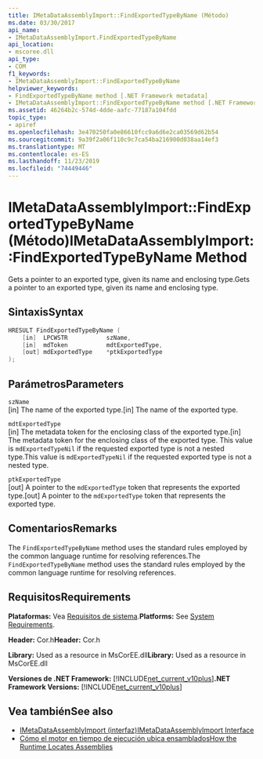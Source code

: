```yaml
---
title: IMetaDataAssemblyImport::FindExportedTypeByName (Método)
ms.date: 03/30/2017
api_name:
- IMetaDataAssemblyImport.FindExportedTypeByName
api_location:
- mscoree.dll
api_type:
- COM
f1_keywords:
- IMetaDataAssemblyImport::FindExportedTypeByName
helpviewer_keywords:
- FindExportedTypeByName method [.NET Framework metadata]
- IMetaDataAssemblyImport::FindExportedTypeByName method [.NET Framework metadata]
ms.assetid: 46264b2c-574d-4dde-aafc-77187a104fdd
topic_type:
- apiref
ms.openlocfilehash: 3e470250fa0e86610fcc9a6d6e2ca03569d62b54
ms.sourcegitcommit: 9a39f2a06f110c9c7ca54ba216900d038aa14ef3
ms.translationtype: MT
ms.contentlocale: es-ES
ms.lasthandoff: 11/23/2019
ms.locfileid: "74449446"
---
```

# <a name="imetadataassemblyimportfindexportedtypebyname-method"></a><span data-ttu-id="48a21-102">IMetaDataAssemblyImport::FindExportedTypeByName (Método)</span><span class="sxs-lookup"><span data-stu-id="48a21-102">IMetaDataAssemblyImport::FindExportedTypeByName Method</span></span>
<span data-ttu-id="48a21-103">Gets a pointer to an exported type, given its name and enclosing type.</span><span class="sxs-lookup"><span data-stu-id="48a21-103">Gets a pointer to an exported type, given its name and enclosing type.</span></span>  
  
## <a name="syntax"></a><span data-ttu-id="48a21-104">Sintaxis</span><span class="sxs-lookup"><span data-stu-id="48a21-104">Syntax</span></span>  
  
```cpp  
HRESULT FindExportedTypeByName (  
    [in]  LPCWSTR           szName,   
    [in]  mdToken           mdtExportedType,   
    [out] mdExportedType    *ptkExportedType  
);  
```  
  
## <a name="parameters"></a><span data-ttu-id="48a21-105">Parámetros</span><span class="sxs-lookup"><span data-stu-id="48a21-105">Parameters</span></span>  
 `szName`  
 <span data-ttu-id="48a21-106">[in] The name of the exported type.</span><span class="sxs-lookup"><span data-stu-id="48a21-106">[in] The name of the exported type.</span></span>  
  
 `mdtExportedType`  
 <span data-ttu-id="48a21-107">[in] The metadata token for the enclosing class of the exported type.</span><span class="sxs-lookup"><span data-stu-id="48a21-107">[in] The metadata token for the enclosing class of the exported type.</span></span> <span data-ttu-id="48a21-108">This value is `mdExportedTypeNil` if the requested exported type is not a nested type.</span><span class="sxs-lookup"><span data-stu-id="48a21-108">This value is `mdExportedTypeNil` if the requested exported type is not a nested type.</span></span>  
  
 `ptkExportedType`  
 <span data-ttu-id="48a21-109">[out] A pointer to the `mdExportedType` token that represents the exported type.</span><span class="sxs-lookup"><span data-stu-id="48a21-109">[out] A pointer to the `mdExportedType` token that represents the exported type.</span></span>  
  
## <a name="remarks"></a><span data-ttu-id="48a21-110">Comentarios</span><span class="sxs-lookup"><span data-stu-id="48a21-110">Remarks</span></span>  
 <span data-ttu-id="48a21-111">The `FindExportedTypeByName` method uses the standard rules employed by the common language runtime for resolving references.</span><span class="sxs-lookup"><span data-stu-id="48a21-111">The `FindExportedTypeByName` method uses the standard rules employed by the common language runtime for resolving references.</span></span>  
  
## <a name="requirements"></a><span data-ttu-id="48a21-112">Requisitos</span><span class="sxs-lookup"><span data-stu-id="48a21-112">Requirements</span></span>  
 <span data-ttu-id="48a21-113">**Plataformas:** Vea [Requisitos de sistema](../../../../docs/framework/get-started/system-requirements.md).</span><span class="sxs-lookup"><span data-stu-id="48a21-113">**Platforms:** See [System Requirements](../../../../docs/framework/get-started/system-requirements.md).</span></span>  
  
 <span data-ttu-id="48a21-114">**Header:** Cor.h</span><span class="sxs-lookup"><span data-stu-id="48a21-114">**Header:** Cor.h</span></span>  
  
 <span data-ttu-id="48a21-115">**Library:** Used as a resource in MsCorEE.dll</span><span class="sxs-lookup"><span data-stu-id="48a21-115">**Library:** Used as a resource in MsCorEE.dll</span></span>  
  
 <span data-ttu-id="48a21-116">**Versiones de .NET Framework:** [!INCLUDE[net_current_v10plus](../../../../includes/net-current-v10plus-md.md)]</span><span class="sxs-lookup"><span data-stu-id="48a21-116">**.NET Framework Versions:** [!INCLUDE[net_current_v10plus](../../../../includes/net-current-v10plus-md.md)]</span></span>  
  
## <a name="see-also"></a><span data-ttu-id="48a21-117">Vea también</span><span class="sxs-lookup"><span data-stu-id="48a21-117">See also</span></span>

- [<span data-ttu-id="48a21-118">IMetaDataAssemblyImport (interfaz)</span><span class="sxs-lookup"><span data-stu-id="48a21-118">IMetaDataAssemblyImport Interface</span></span>](../../../../docs/framework/unmanaged-api/metadata/imetadataassemblyimport-interface.md)
- [<span data-ttu-id="48a21-119">Cómo el motor en tiempo de ejecución ubica ensamblados</span><span class="sxs-lookup"><span data-stu-id="48a21-119">How the Runtime Locates Assemblies</span></span>](../../../../docs/framework/deployment/how-the-runtime-locates-assemblies.md)
